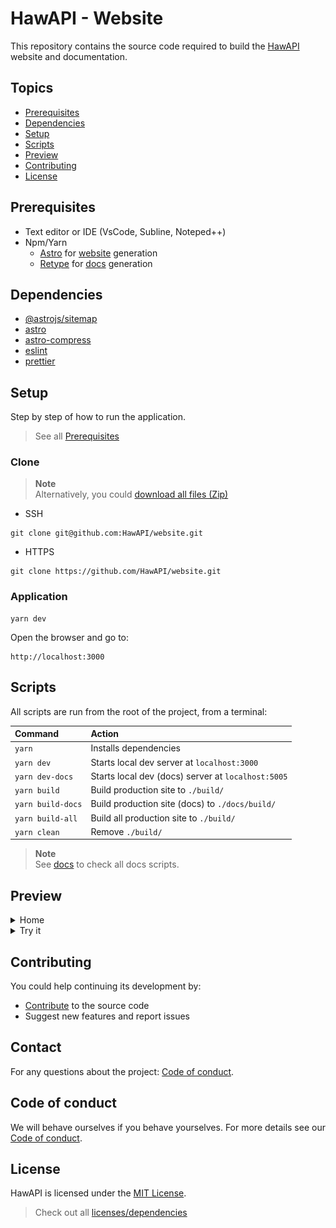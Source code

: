 # HawAPI - Website

This repository contains the source code required to build the [HawAPI](https://hawapi.theproject.id) website and documentation.

## Topics

- [Prerequisites](#prerequisites)
- [Dependencies](#dependencies)
- [Setup](#usage)
- [Scripts](#scripts)
- [Preview](#preview)
- [Contributing](#contributing)
- [License](#license)

## Prerequisites

- Text editor or IDE (VsCode, Subline, Noteped++)
- Npm/Yarn
  - [Astro](https://astro.build/) for [website](https://github.com/HawAPI/website) generation
  - [Retype](https://retype.com/) for [docs](https://github.com/HawAPI/website) generation

## Dependencies

- [@astrojs/sitemap](https://www.npmjs.com/package/@astrojs/sitemap)
- [astro](https://www.npmjs.com/package/astro)
- [astro-compress](https://www.npmjs.com/package/astro-compress)
- [eslint](https://www.npmjs.com/package/eslint)
- [prettier](https://www.npmjs.com/package/prettier)

## Setup

Step by step of how to run the application.

> See all [Prerequisites](#prerequisites)

### Clone

> **Note** \
> Alternatively, you could [download all files (Zip)](https://github.com/HawAPI/website/archive/refs/heads/main.zip)

- SSH

```
git clone git@github.com:HawAPI/website.git
```

- HTTPS

```
git clone https://github.com/HawAPI/website.git
```

### Application

```
yarn dev
```

Open the browser and go to:

```
http://localhost:3000
```

## Scripts

All scripts are run from the root of the project, from a terminal:

| Command           | Action                                             |
| :---------------- | :------------------------------------------------- |
| `yarn`            | Installs dependencies                              |
| `yarn dev`        | Starts local dev server at `localhost:3000`        |
| `yarn dev-docs`   | Starts local dev (docs) server at `localhost:5005` |
| `yarn build`      | Build production site to `./build/`                |
| `yarn build-docs` | Build production site (docs) to `./docs/build/`    |
| `yarn build-all`  | Build all production site to `./build/`            |
| `yarn clean`      | Remove `./build/`                                  |

> **Note** \
> See [docs](https://github.com/HawAPI/docs) to check all docs scripts.

## Preview

<details>
<summary>Home</summary>

![Home](./assets/preview-home-min.png)

</details>

<details>
<summary>Try it</summary>

![Try it](./assets/preview-try-it-min.png)

</details>

## Contributing

You could help continuing its development by:

- [Contribute](CONTRIBUTING.md) to the source code
- Suggest new features and report issues

## Contact

For any questions about the project: [Code of conduct](https://github.com/HawAPI/HawAPI#contact).

## Code of conduct

We will behave ourselves if you behave yourselves. For more details see our
[Code of conduct](https://github.com/HawAPI/HawAPI/blob/main/CODE_OF_CONDUCT.md).

## License

HawAPI is licensed under the [MIT License](LICENSE).

> Check out all [licenses/dependencies](https://hawapi.theproject.id/docs/about/#licenses)

```

```
